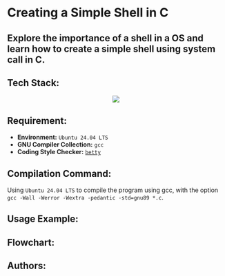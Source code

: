 # Creating a Simple Shell in C
**Explore the importance of a shell in a OS and learn how to create a simple shell using system call in C.**
---
## Tech Stack: 
<p align="center">
  <a href="https://skillicons.dev">
    <img src="https://skillicons.dev/icons?i=ubuntu,git,bash,c,vscode,vim, " />
  </a>
</p>

## Requirement:
- **Environment:** `Ubuntu 24.04 LTS`
- **GNU Compiler Collection:** `gcc`
- **Coding Style Checker:** [`betty`](https://github.com/hs-hq/Betty/tree/main)

## Compilation Command:
Using `Ubuntu 24.04 LTS` to compile the program using gcc, with the option `gcc -Wall -Werror -Wextra -pedantic -std=gnu89 *.c`.

## Usage Example:

## Flowchart:

## Authors:
